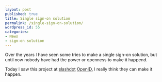 ```yaml
---
layout: post
published: true
title: Single sign-on solution
permalink: /single-sign-on-solution/
wordpress_id: 55
categories:
- News
- sign-on solution
---
```



Over the years I have seen some tries to make a single sign-on solution, but until now nobody have had the power or openness to make it happend.

Today I saw this project at <a href="http://slashdot.org/">slashdot</a> <a href="http://openid.net/">OpenID</a>, I really think they can make it happen.
